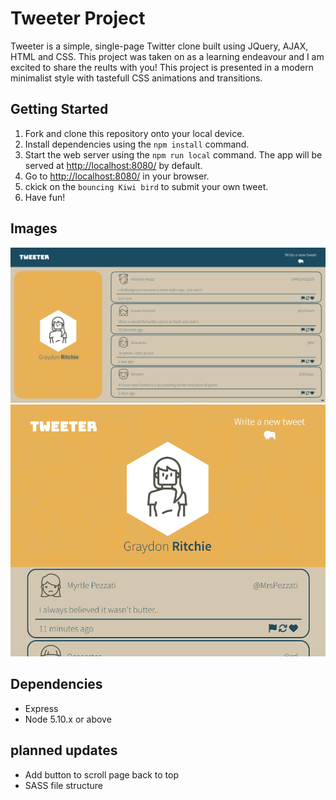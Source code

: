 # Tweeter Project

Tweeter is a simple, single-page Twitter clone built using JQuery, AJAX, HTML and CSS. This project was taken on as a learning endeavour and I am excited to share the reults with you! This project is presented in a modern minimalist style with tastefull CSS animations and transitions.

## Getting Started

1. Fork and clone this repository onto your local device.
3. Install dependencies using the `npm install` command.
3. Start the web server using the `npm run local` command. The app will be served at <http://localhost:8080/> by default.
4. Go to <http://localhost:8080/> in your browser.
5. ckick on the `bouncing Kiwi bird` to submit your own tweet.
6. Have fun!


## Images

![Desktop view](https://github.com/SirGraybon/tweeter/blob/master/images/Tweeter_tweets_home.png?raw=true)
![Mobile view](https://github.com/SirGraybon/tweeter/blob/master/images/Tweeter_tweets_home_compact.png?raw=true)


## Dependencies

- Express
- Node 5.10.x or above

## planned updates

- Add button to scroll page back to top
- SASS file structure
